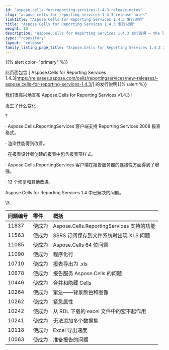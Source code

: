 ```yaml
---
id: "aspose-cells-for-reporting-services-1-4-3-release-notes"
slug: "aspose-cells-for-reporting-services-1-4-3-release-notes"
linktitle: "Aspose.Cells for Reporting Services 1.4.3 发行说明"
title: "Aspose.Cells for Reporting Services 1.4.3 发行说明"
weight: 10
description: "Aspose.Cells for Reporting Services 1.4.3 发行说明 – the latest updates and fixes."
type: "repository"
layout: "release"
family_listing_page_title: "Aspose.Cells for Reporting Services 1.4.3 发行说明"
---
```

{{% alert color="primary" %}} 

此页面包含 [ Aspose.Cells for Reporting Services 1.4.3|https://releases.aspose.com/cells/reportingservices/new-releases/-aspose.cells-for-reporting-services-1.4.3/] 的发行说明{{% /alert %}} 

我们很高兴地宣布 Aspose.Cells for Reporting Services v1.4.3！

发生了什么变化

? 

· Aspose.Cells.ReportingServices 客户端支持 Reporting Services 2008 报表格式。

 · 渲染性能得到改善。

· 在报表设计者创建的报表中包含报表项样式。

 · Aspose.Cells.ReportingServices 客户端在报告服务器的连接性方面得到了增强。

 · 13 个修复和其他改进。



 Aspose.Cells for Reporting Services 1.4 中已解决的问题。

\3. 

|**问题编号** |**零件** |**概括** |
|:- |:- |:- |
|11837 |使成为|Aspose.Cells.ReportingServices 支持的功能|
|11563 |使成为|SSRS 订阅保存到文件系统时出现 XLS 问题|
|11085 |使成为|Aspose.Cells 64 位问题|
|11090 |使成为|程序化行|
|10710 |使成为|报表导出为 .xls|
|10678 |使成为|报告服务 Aspose.Cells 的问题|
|10446 |使成为|合并和隐藏 Cells|
|10264 |使成为|紧急——背景颜色和图像|
|10262 |使成为|紧急属性|
|10242 |使成为|从 RDL 下载的 excel 文件中的宏不起作用|
|10241 |使成为|无法添加多个数据集|
|10118 |使成为|Excel 导出速度|
|10063 |使成为|准备报告的问题|

